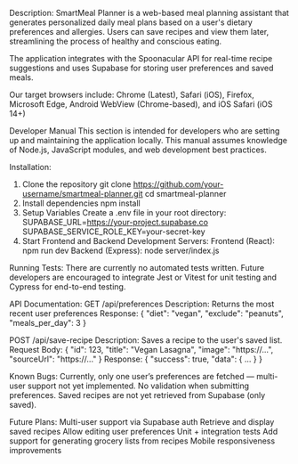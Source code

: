 Description: 
SmartMeal Planner is a web-based meal planning assistant that generates personalized daily meal plans based on a user's dietary preferences and allergies. Users can save recipes and view them later, streamlining the process of healthy and conscious eating.

The application integrates with the Spoonacular API for real-time recipe suggestions and uses Supabase for storing user preferences and saved meals.

Our target browsers include:
Chrome (Latest), Safari (iOS), Firefox, Microsoft Edge, Android WebView (Chrome-based), and iOS Safari (iOS 14+)

Developer Manual
This section is intended for developers who are setting up and maintaining the application locally. This manual assumes knowledge of Node.js, JavaScript modules, and web development best practices.

Installation:
1. Clone the repository
    git clone https://github.com/your-username/smartmeal-planner.git
    cd smartmeal-planner
2. Install dependencies
    npm install
3. Setup Variables
    Create a .env file in your root directory:
    SUPABASE_URL=https://your-project.supabase.co
    SUPABASE_SERVICE_ROLE_KEY=your-secret-key
4. Start Frontend and Backend Development Servers:
    Frontend (React): npm run dev
    Backend (Express): node server/index.js

Running Tests:
There are currently no automated tests written. Future developers are encouraged to integrate Jest or Vitest for unit testing and Cypress for end-to-end testing.

API Documentation:
GET /api/preferences
Description: Returns the most recent user preferences
Response:
    {
    "diet": "vegan",
     "exclude": "peanuts",
    "meals_per_day": 3
    }

POST /api/save-recipe
Description: Saves a recipe to the user's saved list.
Request Body:
    {
    "id": 123,
     "title": "Vegan Lasagna",
    "image": "https://...",
     "sourceUrl": "https://..."
    }
Response:
    {
    "success": true,
    "data": { ... }
    }

Known Bugs:
Currently, only one user’s preferences are fetched — multi-user support not yet implemented.
No validation when submitting preferences.
Saved recipes are not yet retrieved from Supabase (only saved).

Future Plans:
Multi-user support via Supabase auth
Retrieve and display saved recipes
Allow editing user preferences
Unit + integration tests
Add support for generating grocery lists from recipes
Mobile responsiveness improvements